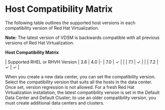 # Host Compatibility Matrix

The following table outlines the supported host versions in each compatibility version of Red Hat Virtualization.

**Note:** The latest version of VDSM is backwards compatible with all previous versions of Red Hat Virtualization.

**Host Compatibility Matrix**

| Supported RHEL or RHVH Version | 3.6 | 4.0
|-
| 7.0 | ✓ |   |
| 7.1 | ✓ |   |
| 7.2 | ✓ | ✓ |

When you create a new data center, you can set the compatibility version. Select the compatibility version that suits all the hosts in the data center. Once set, version regression is not allowed. For a fresh Red Hat Virtualization installation, the latest compatibility version is set in the Default Data Center and Default Cluster; to use an older compatibility version, you must create additional data centers and clusters.
